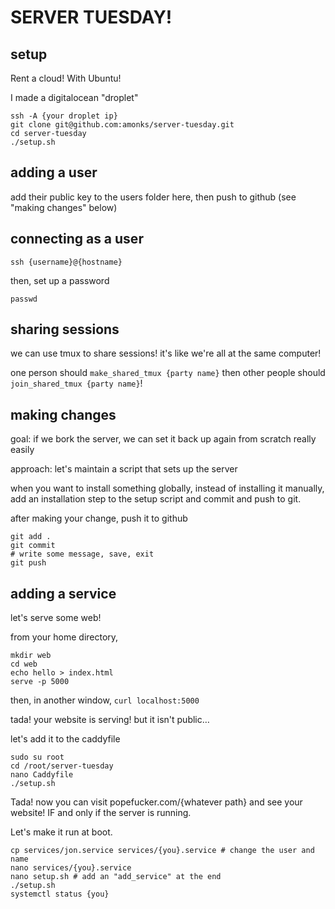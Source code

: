 # SERVER TUESDAY!

## setup

Rent a cloud! With Ubuntu!

I made a digitalocean "droplet"

```
ssh -A {your droplet ip}
git clone git@github.com:amonks/server-tuesday.git
cd server-tuesday
./setup.sh
```

## adding a user

add their public key to the users folder here, then push to github (see "making changes" below)

## connecting as a user

```
ssh {username}@{hostname}
```

then, set up a password

```
passwd
```

## sharing sessions

we can use tmux to share sessions! it's like we're all at the same computer!

one person should `make_shared_tmux {party name}` then other people should `join_shared_tmux {party name}`!

## making changes

goal: if we bork the server, we can set it back up again from scratch really easily

approach: let's maintain a script that sets up the server

when you want to install something globally, instead of installing it manually, add an installation step to the setup script and commit and push to git.

after making your change, push it to github

```
git add .
git commit
# write some message, save, exit
git push
```


## adding a service

let's serve some web!

from your home directory,

```
mkdir web
cd web
echo hello > index.html
serve -p 5000
```

then, in another window, `curl localhost:5000`


tada! your website is serving! but it isn't public…

let's add it to the caddyfile

```
sudo su root
cd /root/server-tuesday
nano Caddyfile
./setup.sh
```

Tada! now you can visit popefucker.com/{whatever path} and see your website! IF and only if the server is running.

Let's make it run at boot.

```
cp services/jon.service services/{you}.service # change the user and name
nano services/{you}.service
nano setup.sh # add an "add_service" at the end
./setup.sh
systemctl status {you}
```




